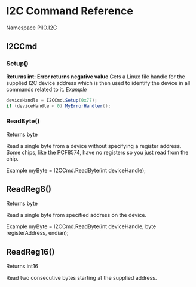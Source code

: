 # I2C Command Reference #

Namespace PiIO.I2C

## I2CCmd ##
### Setup() ###
**Returns int: Error returns negative value**
 Gets a Linux file handle for the supplied I2C device address which is then used to identify the device in all commands related to it.
_Example_
```C#
deviceHandle = I2CCmd.Setup(0x77);
if (deviceHandle < 0) MyErrorHandler();
```
### ReadByte() ###
Returns byte

Read a single byte from a device without specifying a register address. Some chips, like the PCF8574, have no registers so you just read from the chip.

Example
	myByte = I2CCmd.ReadByte(int deviceHandle);

ReadReg8()
----------
Returns byte

Read a single byte from specified address on the device.

Example
	myByte = I2CCmd.ReadByte(int deviceHandle, byte registerAddress, endian);

ReadReg16()
-----------
Returns int16

Read two consecutive bytes starting at the supplied address.
